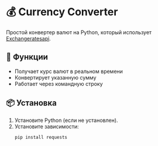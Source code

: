# 💰 Currency Converter  

Простой конвертер валют на Python, который использует [Exchangeratesapi](https://apilayer.com/marketplace/exchangerates_data-api).  

## 🚀 Функции  
- Получает курс валют в реальном времени  
- Конвертирует указанную сумму  
- Работает через командную строку  

## 📦 Установка  
1. Установите Python (если не установлен).  
2. Установите зависимости:  
   ```bash
   pip install requests
